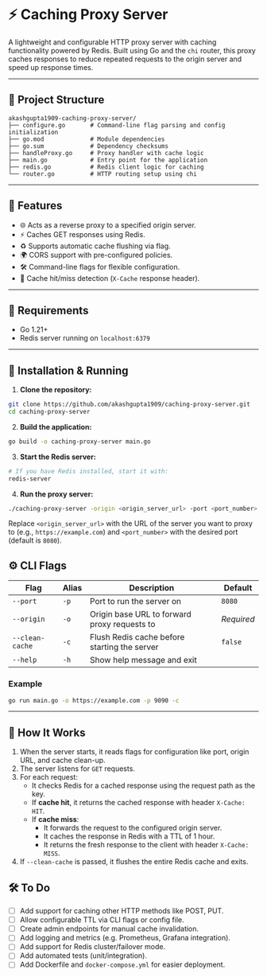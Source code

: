 # ⚡ Caching Proxy Server

A lightweight and configurable HTTP proxy server with caching functionality powered by Redis. Built using Go and the `chi` router, this proxy caches responses to reduce repeated requests to the origin server and speed up response times.

---

## 📁 Project Structure

```text
akashgupta1909-caching-proxy-server/
├── configure.go       # Command-line flag parsing and config initialization
├── go.mod             # Module dependencies
├── go.sum             # Dependency checksums
├── handleProxy.go     # Proxy handler with cache logic
├── main.go            # Entry point for the application
├── redis.go           # Redis client logic for caching
└── router.go          # HTTP routing setup using chi
```

---

## 🚀 Features

- 🌐 Acts as a reverse proxy to a specified origin server.
- ⚡ Caches GET responses using Redis.
- ♻️ Supports automatic cache flushing via flag.
- 🌍 CORS support with pre-configured policies.
- 🛠 Command-line flags for flexible configuration.
- 🧪 Cache hit/miss detection (`X-Cache` response header).

---

## 🧰 Requirements

- Go 1.21+
- Redis server running on `localhost:6379`

---

## 🧪 Installation & Running

1. **Clone the repository:**

```bash
git clone https://github.com/akashgupta1909/caching-proxy-server.git
cd caching-proxy-server
```

2. **Build the application:**

```bash
go build -o caching-proxy-server main.go
```

3. **Start the Redis server:**

```bash
# If you have Redis installed, start it with:
redis-server
```

4. **Run the proxy server:**

```bash
./caching-proxy-server -origin <origin_server_url> -port <port_number> -cache-clean
```

Replace `<origin_server_url>` with the URL of the server you want to proxy to (e.g., `https://example.com`) and `<port_number>` with the desired port (default is `8080`).

## ⚙️ CLI Flags

| Flag            | Alias | Description                                  | Default    |
| --------------- | ----- | -------------------------------------------- | ---------- |
| `--port`        | `-p`  | Port to run the server on                    | `8080`     |
| `--origin`      | `-o`  | Origin base URL to forward proxy requests to | _Required_ |
| `--clean-cache` | `-c`  | Flush Redis cache before starting the server | `false`    |
| `--help`        | `-h`  | Show help message and exit                   |            |

### Example

```bash
go run main.go -o https://example.com -p 9090 -c
```

---

## 🧠 How It Works

1. When the server starts, it reads flags for configuration like port, origin URL, and cache clean-up.
2. The server listens for `GET` requests.
3. For each request:
   - It checks Redis for a cached response using the request path as the key.
   - If **cache hit**, it returns the cached response with header `X-Cache: HIT`.
   - If **cache miss**:
     - It forwards the request to the configured origin server.
     - It caches the response in Redis with a TTL of 1 hour.
     - It returns the fresh response to the client with header `X-Cache: MISS`.
4. If `--clean-cache` is passed, it flushes the entire Redis cache and exits.

## 🛠 To Do

- [ ] Add support for caching other HTTP methods like POST, PUT.
- [ ] Allow configurable TTL via CLI flags or config file.
- [ ] Create admin endpoints for manual cache invalidation.
- [ ] Add logging and metrics (e.g. Prometheus, Grafana integration).
- [ ] Add support for Redis cluster/failover mode.
- [ ] Add automated tests (unit/integration).
- [ ] Add Dockerfile and `docker-compose.yml` for easier deployment.
